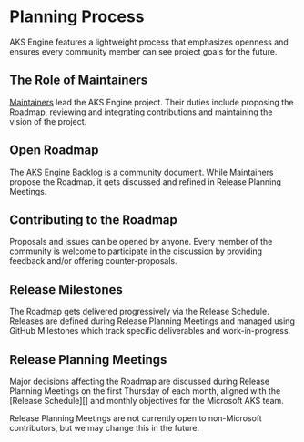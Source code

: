 # Planning Process

AKS Engine features a lightweight process that emphasizes openness and ensures every community member can see project goals for the future.

## The Role of Maintainers

[Maintainers][] lead the AKS Engine project. Their duties include proposing the Roadmap, reviewing and integrating contributions and maintaining the vision of the project.

## Open Roadmap

The [AKS Engine Backlog](https://github.com/Azure/aks-engine/projects/2) is a community document. While Maintainers propose the Roadmap, it gets discussed and refined in Release Planning Meetings.

## Contributing to the Roadmap

Proposals and issues can be opened by anyone. Every member of the community is welcome to participate in the discussion by providing feedback and/or offering counter-proposals.

## Release Milestones

The Roadmap gets delivered progressively via the Release Schedule. Releases are defined during Release Planning Meetings and managed using GitHub Milestones which track specific deliverables and work-in-progress.

## Release Planning Meetings

Major decisions affecting the Roadmap are discussed during Release Planning Meetings on the first Thursday of each month, aligned with the [Release Schedule][] and monthly objectives for the Microsoft AKS team.

Release Planning Meetings are not currently open to non-Microsoft contributors, but we may change this in the future.

[Maintainers]: https://github.com/Azure/aks-engine/blob/master/OWNERS

